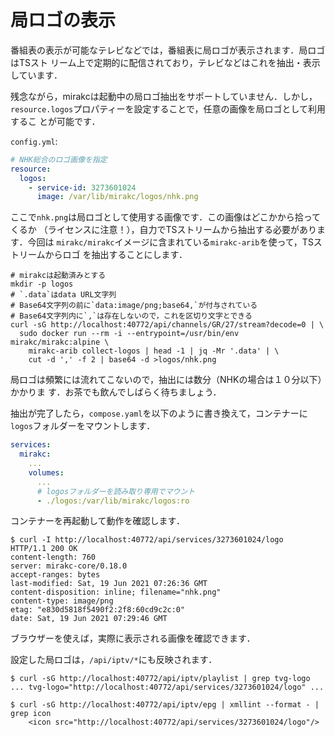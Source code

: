 # 局ロゴの表示

番組表の表示が可能なテレビなどでは，番組表に局ロゴが表示されます．局ロゴはTSスト
リーム上で定期的に配信されており，テレビなどはこれを抽出・表示しています．

残念ながら，mirakcは起動中の局ロゴ抽出をサポートしていません．しかし，
`resource.logos`プロパティーを設定することで，任意の画像を局ロゴとして利用するこ
とが可能です．

`config.yml`:

```yaml
# NHK総合のロゴ画像を指定
resource:
  logos:
    - service-id: 3273601024
      image: /var/lib/mirakc/logos/nhk.png
```

ここで`nhk.png`は局ロゴとして使用する画像です．この画像はどこかから拾ってくるか
（ライセンスに注意！），自力でTSストリームから抽出する必要があります．今回は
`mirakc/mirakc`イメージに含まれている`mirakc-arib`を使って，TSストリームからロゴ
を抽出することにします．

```shell
# mirakcは起動済みとする
mkdir -p logos
# `.data`はdata URL文字列
# Base64文字列の前に`data:image/png;base64,`が付与されている
# Base64文字列内に`,`は存在しないので，これを区切り文字とできる
curl -sG http://localhost:40772/api/channels/GR/27/stream?decode=0 | \
  sudo docker run --rm -i --entrypoint=/usr/bin/env mirakc/mirakc:alpine \
    mirakc-arib collect-logos | head -1 | jq -Mr '.data' | \
    cut -d ',' -f 2 | base64 -d >logos/nhk.png
```

局ロゴは頻繁には流れてこないので，抽出には数分（NHKの場合は１０分以下）かかりま
す．お茶でも飲んでしばらく待ちましょう．

抽出が完了したら，`compose.yaml`を以下のように書き換えて，コンテナーに
`logos`フォルダーをマウントします．

```yaml
services:
  mirakc:
    ...
    volumes:
      ...
      # logosフォルダーを読み取り専用でマウント
      - ./logos:/var/lib/mirakc/logos:ro
```

コンテナーを再起動して動作を確認します．

```console
$ curl -I http://localhost:40772/api/services/3273601024/logo
HTTP/1.1 200 OK
content-length: 760
server: mirakc-core/0.18.0
accept-ranges: bytes
last-modified: Sat, 19 Jun 2021 07:26:36 GMT
content-disposition: inline; filename="nhk.png"
content-type: image/png
etag: "e830d5818f5490f2:2f8:60cd9c2c:0"
date: Sat, 19 Jun 2021 07:29:46 GMT
```

ブラウザーを使えば，実際に表示される画像を確認できます．

設定した局ロゴは，`/api/iptv/*`にも反映されます．

```console
$ curl -sG http://localhost:40772/api/iptv/playlist | grep tvg-logo
... tvg-logo="http://localhost:40772/api/services/3273601024/logo" ...

$ curl -sG http://localhost:40772/api/iptv/epg | xmllint --format - | grep icon
    <icon src="http://localhost:40772/api/services/3273601024/logo"/>
```

